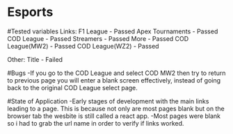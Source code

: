 # Esports

#Tested variables
Links:
F1 League         - Passed
Apex Tournaments  - Passed
COD League        - Passed
Streamers         - Passed
More              - Passed
COD League(MW2)   - Passed
COD League(WZ2)   - Passed

Other:
Title             - Failed

#Bugs
-If you go to the COD League and select COD MW2 then try to return to previous page you will enter a blank screen effectively,
instead of going back to the original COD League select page.


#State of Application
-Early stages of development with the main links leading to a page. This is because not only are most pages blank
but on the browser tab the wesbite is still called a react app.
-Most pages were blank so i had to grab the url name in order to verify if links worked.

